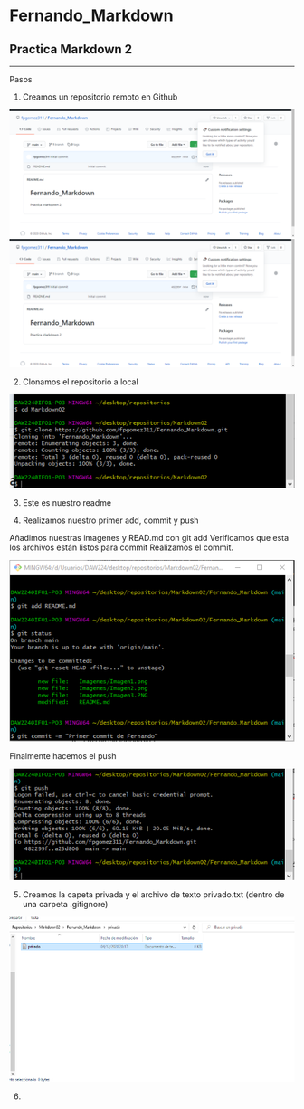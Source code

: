 # Fernando_Markdown
## Practica Markdown 2

***

Pasos 

1. Creamos un repositorio remoto en Github

![Paso1](Imagenes/Imagen1.png)
![Paso1.2](Imagenes/Imagen2.png)

2. Clonamos el repositorio a local

![Paso2](Imagenes/Imagen3.png)

3. Este es nuestro readme

4. Realizamos nuestro primer add, commit y push

Añadimos nuestras imagenes y READ.md con git add
Verificamos que esta  los archivos están listos para commit
Realizamos el commit.

![Paso3](Imagenes/Imagen4.png)

Finalmente hacemos el push

![Paso4](Imagenes/Imagen5.png)

5. Creamos la capeta privada y el archivo de texto privado.txt (dentro de una carpeta .gitignore)

![Paso5](Imagenes/Imagen6.png)

6.

